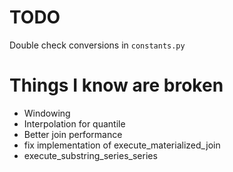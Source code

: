 # TODO

Double check conversions in `constants.py`

# Things I know are broken

- Windowing
- Interpolation for quantile
- Better join performance
- fix implementation of execute_materialized_join
- execute_substring_series_series
